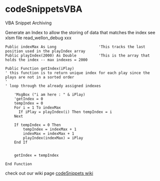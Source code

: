 codeSnippetsVBA
===============

VBA Snippet Archiving

Generate an Index to allow the storing of data that matches the index
see xlsm file read_wellon_debug xxx

```VBA
Public indexMax As Long                   'This tracks the last position used in the playIndex array
Public playIndex(2000) As Double          'This is the array that holds the index -- max indexes = 2000

Public Function getIndex(iPlay)
' this function is to return unique index for each play since the plays are not in a sorted order
'
' loop through the already assigned indexes

    'MsgBox ("i am here : " & iPlay)
    'getIndex = 0
    tempIndex = 0
    For i = 1 To indexMax
      If iPlay = playIndex(i) Then tempIndex = i
    Next
    
    If tempIndex = 0 Then
        tempIndex = indexMax + 1
        indexMax = indexMax + 1
        playIndex(indexMax) = iPlay
    End If
    
    
    getIndex = tempIndex

End Function
```


check out our wiki page [codeSnippets wiki](https://github.com/LessGoudarzi/codeSnippets/wiki)


